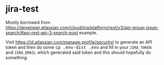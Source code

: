 # jira-test

Mostly borrowed from https://developer.atlassian.com/cloud/jira/platform/rest/v3/api-group-issue-search/#api-rest-api-3-search-post example.

Visit https://id.atlassian.com/manage-profile/security/ to generate an API token and then do some <kbd>cp .env-dist .env</kbd> and fill in your `JIRA_TOKEN` and `JIRA_EMAIL` which generated said token and this should hopefully do something.
